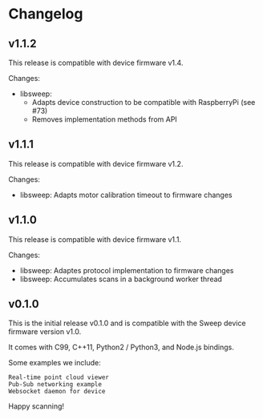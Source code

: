 # Changelog

## v1.1.2

This release is compatible with device firmware v1.4.

Changes:
- libsweep: 
  - Adapts device construction to be compatible with RaspberryPi (see #73)
  - Removes implementation methods from API

## v1.1.1

This release is compatible with device firmware v1.2.

Changes:
- libsweep: Adapts motor calibration timeout to firmware changes


## v1.1.0

This release is compatible with device firmware v1.1.

Changes:
- libsweep: Adaptes protocol implementation to firmware changes
- libsweep: Accumulates scans in a background worker thread


## v0.1.0

This is the initial release v0.1.0 and is compatible with the Sweep device firmware version v1.0.

It comes with C99, C++11, Python2 / Python3, and Node.js bindings.

Some examples we include:

    Real-time point cloud viewer
    Pub-Sub networking example
    Websocket daemon for device

Happy scanning!
